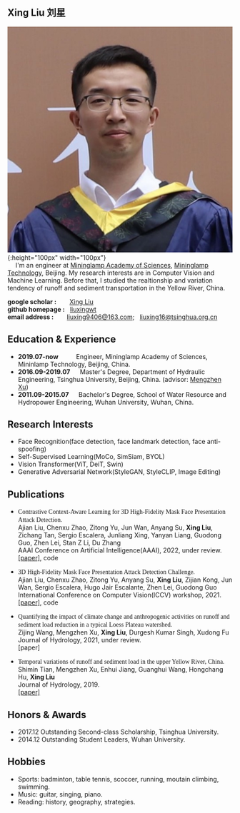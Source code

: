 ## Xing Liu 刘星
![liuxing' face](https://github.com/liuxingwt/liuxingwt.github.io/blob/main/pictures/liuxing2.jpg){:height="100px" width="100px"}  
&emsp; I'm an engineer at [Mininglamp Academy of Sciences](http://mas.mininglamp.com/), [Mininglamp Technology](https://www.mininglamp.com/), Beijing. My research interests are in Computer Vision and Machine Learning. Before that, I studied the realtionship and variation tendency of runoff and sediment transportation in the Yellow River, China. 

**google scholar :** &emsp; &nbsp; [Xing Liu](https://scholar.google.com/citations?user=hR5PUJ0AAAAJ)  
**github homepage :** &nbsp; [liuxingwt](https://github.com/liuxingwt)  
**email address :** &emsp; &nbsp; liuxing9406@163.com; &nbsp; liuxing16@tsinghua.org.cn  

## Education & Experience
+ **2019.07-now**   &emsp;   &emsp;   Engineer, Mininglamp Academy of Sciences, Mininlamp Technology, Beijing, China.
+ **2016.09-2019.07** &emsp;  Master's Degree, Department of Hydraulic Engineering, Tsinghua University, Beijing, China. (advisor: [Mengzhen Xu](http://www.civil.tsinghua.edu.cn/he/essay/342/883.html))
+ **2011.09-2015.07** &emsp;  Bachelor's Degree, School of Water Resource and Hydropower Engineering, Wuhan University, Wuhan, China.

## Research Interests
+ Face Recognition(face detection, face landmark detection, face anti-spoofing)
+ Self-Supervised Learning(MoCo, SimSiam, BYOL)
+ Vision Transformer(ViT, DeiT, Swin)
+ Generative Adversarial Network(StyleGAN, StyleCLIP, Image Editing)

## Publications
+ <font face="微软雅黑">Contrastive Context-Aware Learning for 3D High-Fidelity Mask Face Presentation Attack Detection.</font>  
Ajian Liu, Chenxu Zhao, Zitong Yu, Jun Wan, Anyang Su, **Xing Liu**, Zichang Tan, Sergio Escalera, Junliang Xing, Yanyan Liang, Guodong Guo, Zhen Lei, Stan Z Li, Du Zhang  
AAAI Conference on Artificial Intelligence(AAAI), 2022, under review.  
[[paper]](https://arxiv.org/abs/2104.06148), code

+ <font face="微软雅黑">3D High-Fidelity Mask Face Presentation Attack Detection Challenge.</font>  
Ajian Liu, Chenxu Zhao, Zitong Yu, Anyang Su, **Xing Liu**, Zijian Kong, Jun Wan, Sergio Escalera, Hugo Jair Escalante, Zhen Lei, Guodong Guo  
International Conference on Computer Vision(ICCV) workshop, 2021.    
[[paper]](https://arxiv.org/abs/2108.06968), code  

+ <font face="微软雅黑">Quantifying the impact of climate change and anthropogenic activities on runoff and
sediment load reduction in a typical Loess Plateau watershed.</font>  
Zijing Wang, Mengzhen Xu, **Xing Liu**, Durgesh Kumar Singh, Xudong Fu    
Journal of Hydrology, 2021, under review.   
[paper]

+ <font face="微软雅黑">Temporal variations of runoff and sediment load in the upper Yellow River, China.</font>  
Shimin Tian, Mengzhen Xu, Enhui Jiang, Guanghui Wang, Hongchang Hu, **Xing Liu**  
Journal of Hydrology, 2019.  
[[paper]](https://www.sciencedirect.com/science/article/am/pii/S0022169418307959)    

## Honors & Awards
+ 2017.12  Outstanding Second-class Scholarship, Tsinghua University.
+ 2014.12  Outstanding Student Leaders, Wuhan University.

## Hobbies
+ Sports: badminton, table tennis, scoccer, running, moutain climbing, swimming.
+ Music: guitar, singing, piano.
+ Reading: history, geography, strategies.
